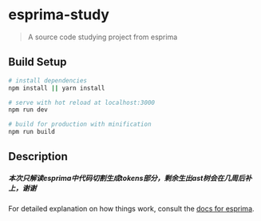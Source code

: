 # esprima-study

> A source code studying project from esprima

## Build Setup

``` bash
# install dependencies
npm install || yarn install

# serve with hot reload at localhost:3000
npm run dev

# build for production with minification
npm run build
```

## Description
##### 本次只解读esprima中代码切割生成tokens部分，剩余生出ast树会在几周后补上，谢谢
For detailed explanation on how things work, consult the [docs for esprima](https://github.com/jquery/esprima/tree/master/src).

